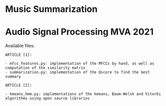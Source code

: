# Music Summarization
# Audio Signal Processing MVA 2021

Available files:

    ARTICLE [1]:
    
    - mfcc_features.py: implementation of the MFCCs by hand, as well as computation of the similarity matrix
    - summarization.py: implementation of the Qscore to find the best summary

    ARTICLE [2]:

    - kmeans_hmm.py: implementations of the kmeans, Baum-Welsh and Viterbi algorithms using open source libraries
